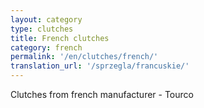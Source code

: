```yaml
---
layout: category
type: clutches
title: French clutches
category: french
permalink: '/en/clutches/french/'
translation_url: '/sprzegla/francuskie/'
---
```

Clutches from french manufacturer - Tourco